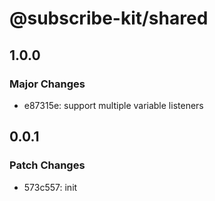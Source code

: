 # @subscribe-kit/shared

## 1.0.0

### Major Changes

- e87315e: support multiple variable listeners

## 0.0.1

### Patch Changes

- 573c557: init
